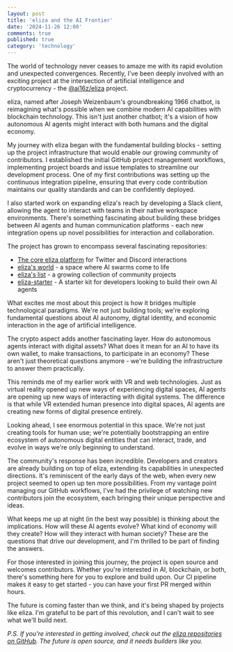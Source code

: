 ```yaml
---
layout: post
title: 'eliza and the AI Frontier'
date: '2024-11-26 12:00'
comments: true
published: true
category: 'technology'
---
```


The world of technology never ceases to amaze me with its rapid evolution and unexpected convergences. Recently, I've been deeply involved with an exciting project at the intersection of artificial intelligence and cryptocurrency - the [@ai16z/eliza](https://github.com/ai16z/eliza) project.

eliza, named after Joseph Weizenbaum's groundbreaking 1966 chatbot, is reimagining what's possible when we combine modern AI capabilities with blockchain technology. This isn't just another chatbot; it's a vision of how autonomous AI agents might interact with both humans and the digital economy.

My journey with eliza began with the fundamental building blocks - setting up the project infrastructure that would enable our growing community of contributors. I established the initial GitHub project management workflows, implementing project boards and issue templates to streamline our development process. One of my first contributions was setting up the continuous integration pipeline, ensuring that every code contribution maintains our quality standards and can be confidently deployed.

I also started work on expanding eliza's reach by developing a Slack client, allowing the agent to interact with teams in their native workspace environments. There's something fascinating about building these bridges between AI agents and human communication platforms - each new integration opens up novel possibilities for interaction and collaboration.

The project has grown to encompass several fascinating repositories:
- [The core eliza platform](https://github.com/ai16z/eliza) for Twitter and Discord interactions
- [eliza's world](https://github.com/ai16z/elizas-world) - a space where AI swarms come to life
- [eliza's list](https://github.com/ai16z/elizas-list) - a growing collection of community projects
- [eliza-starter](https://github.com/ai16z/eliza-starter) - A starter kit for developers looking to build their own AI agents

What excites me most about this project is how it bridges multiple technological paradigms. We're not just building tools; we're exploring fundamental questions about AI autonomy, digital identity, and economic interaction in the age of artificial intelligence.

The crypto aspect adds another fascinating layer. How do autonomous agents interact with digital assets? What does it mean for an AI to have its own wallet, to make transactions, to participate in an economy? These aren't just theoretical questions anymore - we're building the infrastructure to answer them practically.

This reminds me of my earlier work with VR and web technologies. Just as virtual reality opened up new ways of experiencing digital spaces, AI agents are opening up new ways of interacting with digital systems. The difference is that while VR extended human presence into digital spaces, AI agents are creating new forms of digital presence entirely.

Looking ahead, I see enormous potential in this space. We're not just creating tools for human use; we're potentially bootstrapping an entire ecosystem of autonomous digital entities that can interact, trade, and evolve in ways we're only beginning to understand.

The community's response has been incredible. Developers and creators are already building on top of eliza, extending its capabilities in unexpected directions. It's reminiscent of the early days of the web, when every new project seemed to open up ten more possibilities. From my vantage point managing our GitHub workflows, I've had the privilege of watching new contributors join the ecosystem, each bringing their unique perspective and ideas.

What keeps me up at night (in the best way possible) is thinking about the implications. How will these AI agents evolve? What kind of economy will they create? How will they interact with human society? These are the questions that drive our development, and I'm thrilled to be part of finding the answers.

For those interested in joining this journey, the project is open source and welcomes contributors. Whether you're interested in AI, blockchain, or both, there's something here for you to explore and build upon. Our CI pipeline makes it easy to get started - you can have your first PR merged within hours.

The future is coming faster than we think, and it's being shaped by projects like eliza. I'm grateful to be part of this revolution, and I can't wait to see what we'll build next.

*P.S. If you're interested in getting involved, check out the [eliza repositories on GitHub](https://github.com/ai16z/). The future is open source, and it needs builders like you.*